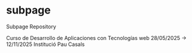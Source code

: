 # subpage
Subpage Repository 

Curso de Desarrollo de Aplicaciones con Tecnologías web 28/05/2025 -> 12/11/2025
Institució Pau Casals
